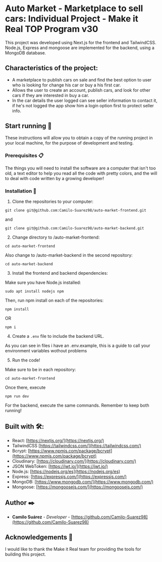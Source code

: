# Auto Market - Marketplace to sell cars: Individual Project - Make it Real TOP Program v30

This project was developed using Next.js for the frontend and TailwindCSS. Node.js, Express and mongoose are implemented for the backend, using a MongoDB database.

## Characteristics of the project:
- A marketplace to publish cars on sale and find the best option to user who is looking for change his car or buy a his first car.
- Allows the user to create an account, publish cars, and look for other cars if they are interested in buy a car.
- In the car details the user logged can see seller information to contact it, if he's not logged the app show him a login option first to protect seller info.

## Start running 🚀

These instructions will allow you to obtain a copy of the running project in your local machine, for the purpose of development and testing.

### Prerequisites 📋

The things you will need to install the software are a computer that isn't too old, a text editor to help you read all the code with pretty colors, and the will to deal with code written by a growing developer!

### Installation 🔧

1. Clone the repositories to your computer:
```
git clone git@github.com:Camilo-Suarez98/auto-market-frontend.git
```

and

```
git clone git@github.com:Camilo-Suarez98/auto-market-backend.git
```

2. Change directory to /auto-market-frontend:
```
cd auto-market-frontend
```

Also change to /auto-market-backend in the second repository:
```
cd auto-market-backend
```

3. Install the frontend and backend dependencies:

Make sure you have Node.js installed:
```
sudo apt install nodejs npm
```

Then, run npm install on each of the repositories:
```
npm install
```

OR
```
npm i
```

4. Create a `.env` file to include the backend URL.

As you can see in files i have an .env.example, this is a guide to call your environment variables wothout problems

5. Run the code!

Make sure to be in each repository:
```
cd auto-market-frontend
```

Once there, execute
```
npm run dev
```

For the backend, execute the same commands. Remember to keep both running!

## Built with 🛠️:

- React: [https://nextjs.org/](https://nextjs.org/)
- TailwindCSS [https://tailwindcss.com/](https://tailwindcss.com/)
- Bcrypt: [https://www.npmjs.com/package/bcrypt](https://www.npmjs.com/package/bcrypt)
- Cloudinary: [https://cloudinary.com/](https://cloudinary.com/)
- JSON WebToken: [https://jwt.io/](https://jwt.io/)
- Node.js: [https://nodejs.org/es](https://nodejs.org/es)
- Express: [https://expressjs.com/](https://expressjs.com/)
- MongoDB: [https://www.mongodb.com/](https://www.mongodb.com/)
- Mongoose: [https://mongoosejs.com/](https://mongoosejs.com/)

## Author ✒️

- **Camilo Suárez** - _Developer_ - [https://github.com/Camilo-Suarez98](https://github.com/Camilo-Suarez98)

## Acknowledgements 🎁

I would like to thank the Make it Real team for providing the tools for building this project.